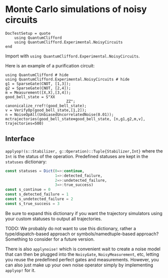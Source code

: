 # Monte Carlo simulations of noisy circuits

```@meta
DocTestSetup = quote
    using QuantumClifford
    using QuantumClifford.Experimental.NoisyCircuits
end
```

Import with `using QuantumClifford.Experimental.NoisyCircuits`.

Here is an example of a purification circuit:

```@example
using QuantumClifford # hide
using QuantumClifford.Experimental.NoisyCircuits # hide
g1 = SparseGate(CNOT, [1,3]);
g2 = SparseGate(CNOT, [2,4]);
m = Measurement([X,X],[3,4]);
good_bell_state = S"XX
                           ZZ";
canonicalize_rref!(good_bell_state);
v = VerifyOp(good_bell_state,[1,2]);
n = NoiseOpAll(UnbiasedUncorrelatedNoise(0.01));
mctrajectories(good_bell_state⊗good_bell_state, [n,g1,g2,m,v], trajectories=500)
```

## Interface

`applyop!(s::Stabilizer, g::Operation)::Tuple{Stabilizer,Int}`
where the `Int` is the status of the operation. Predefined statuses are kept in the `statuses` dictionary:
```julia
const statuses = Dict(0=>:continue,
                      1=>:detected_failure,
                      2=>:undetected_failure,
                      3=>:true_success)
const s_continue = 0
const s_detected_failure = 1
const s_undetected_failure = 2
const s_true_success = 3
```

Be sure to expand this dictionary if you want the trajectory simulators using your custom statuses to output all trajectories.

TODO: We probably do not want to use this dictionary, rather a type/dispatch-based approach or symbols/namedtuple-based approach? Something to consider for a future version.

There is also `applynoise!` which is convenient wait to create a noise model that can then be plugged into the `NoisyGate`, `NoisyMeasurement`, etc, letting you reuse the predefined perfect gates and measurements. However, you can also just make up your own noise operator simply by implementing `applyop!` for it.